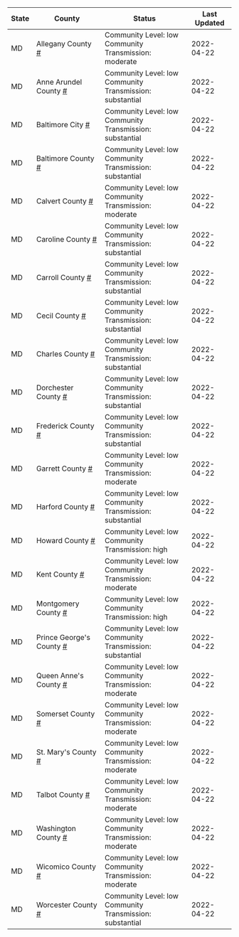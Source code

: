 State | County | Status | Last Updated
--- | --- | --- | --- 
MD | Allegany County <a href="#allegany_county">#</a> | <a name="allegany_county"></a>Community Level: low<br/>Community Transmission: moderate | 2022-04-22
MD | Anne Arundel County <a href="#anne_arundel_county">#</a> | <a name="anne_arundel_county"></a>Community Level: low<br/>Community Transmission: substantial | 2022-04-22
MD | Baltimore City <a href="#baltimore_city">#</a> | <a name="baltimore_city"></a>Community Level: low<br/>Community Transmission: substantial | 2022-04-22
MD | Baltimore County <a href="#baltimore_county">#</a> | <a name="baltimore_county"></a>Community Level: low<br/>Community Transmission: substantial | 2022-04-22
MD | Calvert County <a href="#calvert_county">#</a> | <a name="calvert_county"></a>Community Level: low<br/>Community Transmission: moderate | 2022-04-22
MD | Caroline County <a href="#caroline_county">#</a> | <a name="caroline_county"></a>Community Level: low<br/>Community Transmission: substantial | 2022-04-22
MD | Carroll County <a href="#carroll_county">#</a> | <a name="carroll_county"></a>Community Level: low<br/>Community Transmission: substantial | 2022-04-22
MD | Cecil County <a href="#cecil_county">#</a> | <a name="cecil_county"></a>Community Level: low<br/>Community Transmission: substantial | 2022-04-22
MD | Charles County <a href="#charles_county">#</a> | <a name="charles_county"></a>Community Level: low<br/>Community Transmission: substantial | 2022-04-22
MD | Dorchester County <a href="#dorchester_county">#</a> | <a name="dorchester_county"></a>Community Level: low<br/>Community Transmission: substantial | 2022-04-22
MD | Frederick County <a href="#frederick_county">#</a> | <a name="frederick_county"></a>Community Level: low<br/>Community Transmission: substantial | 2022-04-22
MD | Garrett County <a href="#garrett_county">#</a> | <a name="garrett_county"></a>Community Level: low<br/>Community Transmission: moderate | 2022-04-22
MD | Harford County <a href="#harford_county">#</a> | <a name="harford_county"></a>Community Level: low<br/>Community Transmission: substantial | 2022-04-22
MD | Howard County <a href="#howard_county">#</a> | <a name="howard_county"></a>Community Level: low<br/>Community Transmission: high | 2022-04-22
MD | Kent County <a href="#kent_county">#</a> | <a name="kent_county"></a>Community Level: low<br/>Community Transmission: moderate | 2022-04-22
MD | Montgomery County <a href="#montgomery_county">#</a> | <a name="montgomery_county"></a>Community Level: low<br/>Community Transmission: high | 2022-04-22
MD | Prince George's County <a href="#prince_george's_county">#</a> | <a name="prince_george's_county"></a>Community Level: low<br/>Community Transmission: substantial | 2022-04-22
MD | Queen Anne's County <a href="#queen_anne's_county">#</a> | <a name="queen_anne's_county"></a>Community Level: low<br/>Community Transmission: moderate | 2022-04-22
MD | Somerset County <a href="#somerset_county">#</a> | <a name="somerset_county"></a>Community Level: low<br/>Community Transmission: moderate | 2022-04-22
MD | St. Mary's County <a href="#st._mary's_county">#</a> | <a name="st._mary's_county"></a>Community Level: low<br/>Community Transmission: moderate | 2022-04-22
MD | Talbot County <a href="#talbot_county">#</a> | <a name="talbot_county"></a>Community Level: low<br/>Community Transmission: moderate | 2022-04-22
MD | Washington County <a href="#washington_county">#</a> | <a name="washington_county"></a>Community Level: low<br/>Community Transmission: moderate | 2022-04-22
MD | Wicomico County <a href="#wicomico_county">#</a> | <a name="wicomico_county"></a>Community Level: low<br/>Community Transmission: moderate | 2022-04-22
MD | Worcester County <a href="#worcester_county">#</a> | <a name="worcester_county"></a>Community Level: low<br/>Community Transmission: substantial | 2022-04-22
